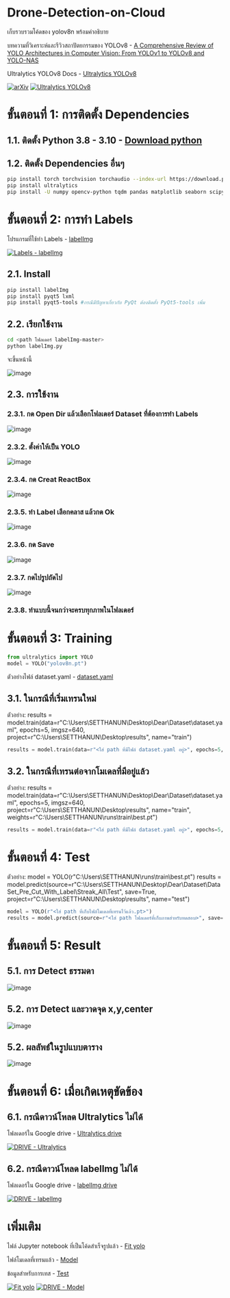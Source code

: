 # Drone-Detection-on-Cloud

เก็บรวบรวมโค้ดของ yolov8n พร้อมคำอธิบาย 

บทความที่วิเคราะห์และรีวิวสถาปัตยกรรมของ YOLOv8 - [A Comprehensive Review of YOLO Architectures in Computer Vision: From YOLOv1 to YOLOv8 and YOLO-NAS](https://arxiv.org/abs/2304.00501?utm_source=chatgpt.com)

Ultralytics YOLOv8 Docs - [Ultralytics YOLOv8](https://docs.ultralytics.com/models/yolov8/)

[![arXiv](https://img.shields.io/badge/arXiv-2304.00501-red)](https://arxiv.org/abs/2304.00501)
[![Ultralytics YOLOv8](https://img.shields.io/badge/Ultralytics%20YOLOv8-Docs-1E90FF)](https://docs.ultralytics.com/models/yolov8/)


# ขั้นตอนที่ 1: การติดตั้ง Dependencies

## 1.1. ติดตั้ง Python 3.8 - 3.10 - [Download python](https://www.python.org/downloads/)

## 1.2. ติดตั้ง Dependencies อื่นๆ
```bash
pip install torch torchvision torchaudio --index-url https://download.pytorch.org/whl/cu118
pip install ultralytics
pip install -U numpy opencv-python tqdm pandas matplotlib seaborn scipy
```

# ขั้นตอนที่ 2: การทำ Labels
โปรแกรมที่ใช้ทำ Labels - [labelImg](https://github.com/HumanSignal/labelImg)

[![Labels - labelImg](https://img.shields.io/badge/Labels%20-%20labelImg-FFD700)](https://github.com/HumanSignal/labelImg)

## 2.1. Install

```bash
pip install labelImg
pip install pyqt5 lxml
pip install pyqt5-tools #กรณีมีปัญหาเกี่ยวกับ PyQt ต้องติดตั้ง PyQt5-tools เพิ่ม
```
## 2.2. เรียกใช้งาน

```bash
cd <path โฟลเดอร์ labelImg-master>
python labelImg.py
```
จะขึ้นหน้านี้

![image](https://github.com/user-attachments/assets/6dde8d29-1572-4090-8572-e8348016ef5f)

## 2.3. การใช้งาน

### 2.3.1. กด Open Dir แล้วเลือกโฟลเดอร์ Dataset ที่ต้องการทำ Labels

![image](https://github.com/user-attachments/assets/515f5dc4-2f8e-47ec-acf2-4045bb20c3b0)

### 2.3.2. ตั้งค่าให้เป็น YOLO

![image](https://github.com/user-attachments/assets/089d0be5-5c01-4726-96d6-66ce4d12da46)

### 2.3.4. กด Creat ReactBox

![image](https://github.com/user-attachments/assets/469f4d62-970c-4b11-9d52-ce02f9a9a2cf)

### 2.3.5. ทำ Label เลือกคลาส แล้วกด Ok

![image](https://github.com/user-attachments/assets/ad30ed5a-a347-40f9-bd7b-c02aed0bb489)

### 2.3.6. กด Save 

![image](https://github.com/user-attachments/assets/311ef943-e7aa-4b3a-b1f5-76ee46d113f0)

### 2.3.7. กดไปรูปถัดไป

![image](https://github.com/user-attachments/assets/4897caf4-8b73-444c-acba-14ef219362b5)


### 2.3.8. ทำแบบนี้จนกว่าจะครบทุกภาพในโฟลเดอร์


# ขั้นตอนที่ 3: Training

```python
from ultralytics import YOLO
model = YOLO("yolov8n.pt")
```
ตัวอย่างไฟล์ dataset.yaml - [dataset.yaml](https://github.com/Setthanun/YOLOv8_detection_streak/blob/main/dataset.yaml)

## 3.1. ในกรณีที่เริ่มเทรนใหม่
ตัวอย่าง: results = model.train(data=r"C:\Users\SETTHANUN\Desktop\Dear\Dataset\dataset.yaml", epochs=5, imgsz=640, project=r"C:\Users\SETTHANUN\Desktop\results", name="train")

```python
results = model.train(data=r"<ใส่ path ที่มีไฟล์ dataset.yaml อยู่>", epochs=5, imgsz=640, project=r"<ใส่ path สำหรับเก็บไฟล์โมเดล>", name="<ใส่ชื่อโฟลเดอร์สำหรับเก็บไฟล์โมเดล>")
```

## 3.2. ในกรณีที่เทรนต่อจากโมเดลที่มีอยู่แล้ว
ตัวอย่าง: results = model.train(data=r"C:\Users\SETTHANUN\Desktop\Dear\Dataset\dataset.yaml", epochs=5, imgsz=640, project=r"C:\Users\SETTHANUN\Desktop\results", name="train", weights=r"C:\Users\SETTHANUN\runs\train\best.pt")

```python
results = model.train(data=r"<ใส่ path ที่มีไฟล์ dataset.yaml อยู่>", epochs=5, imgsz=640, project=r"<ใส่ path สำหรับเก็บไฟล์โมเดล>", name="<ใส่ชื่อโฟลเดอร์สำหรับเก็บไฟล์โมเดล>", weights=r"<ใส่ path ที่เก็บไฟล์โมเดลที่เคยเทรนไว้แล้ว.pt>")
```

# ขั้นตอนที่ 4: Test
ตัวอย่าง: model = YOLO(r"C:\Users\SETTHANUN\runs\train\best.pt")
results = model.predict(source=r"C:\Users\SETTHANUN\Desktop\Dear\Dataset\DataSet_Pre_Cut_With_Label\Streak_All\Test", save=True, project=r"C:\Users\SETTHANUN\Desktop\results", name="test")
```python
model = YOLO(r"<ใส่ path ที่เก็บไฟล์โมเดลที่เทรนไว้แล้ว.pt>")
results = model.predict(source=r"<ใส่ path โฟลเดอร์ที่เก็บภาพสำหรับทดสอบ>", save=True, project=r"<ใส่ path ที่จะเก็บผลลัพธ์การทดสอบ>", name="<ใส่ชื่อโฟลเดอร์ที่จะเก็บผลลัพธ์การทดสอบ>")
```

# ขั้นตอนที่ 5: Result
## 5.1. การ Detect ธรรมดา
![image](https://github.com/user-attachments/assets/df236d60-8088-4cdf-b1c8-b86684b59f7b)

## 5.2. การ Detect และวาดจุด x,y,center
![image](https://github.com/user-attachments/assets/e4e3e3c9-f3d7-4504-8178-9d7e65284382)

## 5.2. ผลลัพธ์ในรูปแบบตาราง


![image](https://github.com/user-attachments/assets/ef1f9c51-e2ae-4296-9c96-77a767e8ba3e)


# ขั้นตอนที่ 6: เมื่อเกิดเหตุขัดข้อง
## 6.1. กรณีดาวน์โหลด Ultralytics ไม่ได้

โฟลเดอร์ใน Google drive - [Ultralytics drive](https://drive.google.com/file/d/1JaNYy7bcdA9FnZMclFmockTiUT2IHGE7/view?usp=sharing)

[![DRIVE - Ultralytics](https://img.shields.io/badge/DRIVE-Ultralytics-006400)](https://drive.google.com/file/d/1JaNYy7bcdA9FnZMclFmockTiUT2IHGE7/view?usp=sharing)

## 6.2. กรณีดาวน์โหลด labelImg ไม่ได้

โฟลเดอร์ใน Google drive - [labelImg drive](https://drive.google.com/file/d/1sQ2g4o0fdcOSwqGdM01ZhoKLkwvsYdpV/view?usp=sharing)

[![DRIVE - labelImg](https://img.shields.io/badge/DRIVE-labelImg-32CD32)](https://drive.google.com/file/d/1sQ2g4o0fdcOSwqGdM01ZhoKLkwvsYdpV/view?usp=sharing)

# เพิ่มเติม

ไฟล์ Jupyter notebook ที่เป็นโค้ดสำเร็จรูปแล้ว - [Fit yolo](https://github.com/Setthanun/YOLOv8_detection_streak/blob/main/Fit_yolo.ipynb)

ไฟล์โมเดลที่เทรนแล้ว - [Model](https://drive.google.com/file/d/1veqK1fydOkwu1toAbM0Fy2QSQefl48v0/view?usp=sharing)

ข้อมูลสำหรับการเทส - [Test](https://drive.google.com/file/d/1E1ZifJ56DEVDnBdfYzICRzc7HSHdTqY4/view?usp=sharing)

[![Fit yolo](https://img.shields.io/badge/Fit%20yolo-YOLOv8-90EE90)](https://github.com/Setthanun/YOLOv8_detection_streak/blob/main/Fit_yolo.ipynb) [![DRIVE - Model](https://img.shields.io/badge/DRIVE-Model-59ed17)](https://drive.google.com/file/d/1veqK1fydOkwu1toAbM0Fy2QSQefl48v0/view?usp=sharing)


